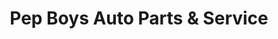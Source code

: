 ---
title: "Pep Boys Auto Parts & Service"
url: /greece/pep-boys-auto-parts-and-service/
shop: car parts
---